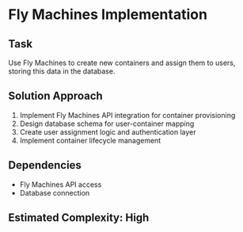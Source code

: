 # Fly Machines Implementation

## Task
Use Fly Machines to create new containers and assign them to users, storing this data in the database.

## Solution Approach
1. Implement Fly Machines API integration for container provisioning
2. Design database schema for user-container mapping
3. Create user assignment logic and authentication layer
4. Implement container lifecycle management

## Dependencies
- Fly Machines API access
- Database connection

## Estimated Complexity: High